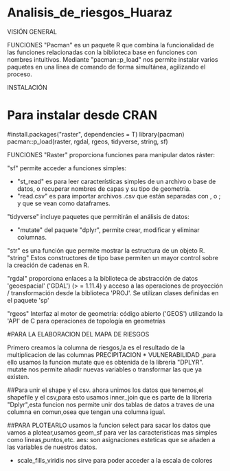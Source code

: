 # Analisis_de_riesgos_Huaraz
VISIÓN GENERAL

FUNCIONES
"Pacman" es un paquete R que combina la funcionalidad de las funciones 
relacionadas con la biblioteca base en funciones con nombres intuitivos. 
Mediante "pacman::p_load" nos permite instalar varios paquetes en una línea 
de comando de forma simultánea, agilizando el proceso.

INSTALACIÓN 
# Para instalar desde CRAN
#install.packages("raster", dependencies = T)
library(pacman)
pacman::p_load(raster, rgdal, rgeos, tidyverse, string, sf)

FUNCIONES
"Raster" proporciona funciones para manipular datos ráster:

"sf" permite acceder a funciones simples:
- "st_read" es para leer características simples de un archivo
 o base de datos, o recuperar nombres de capas y su tipo de geometría.
- "read.csv" es para importar archivos .csv que están separadas con , o ;
y que se vean como dataframes.

"tidyverse" incluye paquetes que permitirán el análisis de datos:
- "mutate" del paquete "dplyr", permite crear, modificar y eliminar columnas.

"str" es una función que permite mostrar la estructura de un objeto
 R.
"string"
Estos constructores de tipo base permiten un mayor control 
sobre la creación de cadenas en R.

"rgdal" proporciona enlaces a la biblioteca de abstracción de datos 
'geoespacial' ('GDAL') (> = 1.11.4) y acceso a las operaciones de 
proyección / transformación desde la biblioteca 'PROJ'.
Se utilizan clases definidas en el paquete 'sp' 

"rgeos" Interfaz al motor de geometría: código abierto ('GEOS') 
utilizando la 'API' de C para operaciones de topología en geometrías

#PARA LA ELABORACION  DEL MAPA DE RIESGOS

Primero creamos la columna de riesgos,la es el resultado de la multiplicacion de las columnas
                             PRECIPITACION * VULNERABILIDAD
,para ello usamos la funcion mutate que es obtenida de la libreria "DPLYR".
mutate nos permite añadir nuevas variables o transformar las que ya existen.

##Para unir el shape y el csv.
ahora unimos los datos que tenemos,el shapefile y el csv,para esto usamos 
inner_join que es parte de la libreria "Dplyr",esta funcion nos permite unir
 dos tablas de datos a traves de una columna en comun,osea que tengan una columna igual.

##PARA PLOTEARLO
usamos la funcion select para sacar los datos que vamos a plotear,usamos geom_sf para ver las caracteristicas mas simples como lineas,puntos,etc.
aes: son asignaciones esteticas que se añaden a las variables de nuestros datos.
- scale_fills_viridis nos sirve para poder acceder a la escala de colores 




